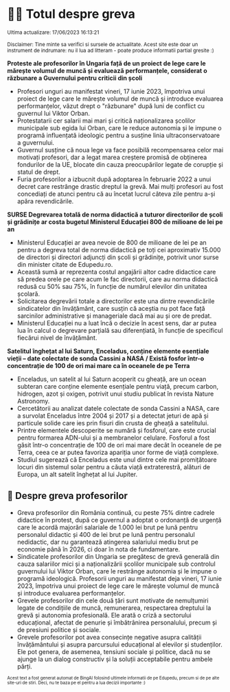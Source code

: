 # 👩‍🏫 Totul despre greva
<sub>Ultima actualizare: 17/06/2023 16:13:21</sub>

<sub>Disclaimer: Tine minte sa verifici si sursele de actualitate. Acest site este doar un instrument de indrumare: nu il lua ad litteram - poate produce informatii partial gresite :)</sub>

**Proteste ale profesorilor în Ungaria față de un proiect de lege care le mărește volumul de muncă și evaluează performanțele, considerat o răzbunare a Guvernului pentru criticii din școli**

- Profesori unguri au manifestat vineri, 17 iunie 2023, împotriva unui proiect de lege care le mărește volumul de muncă și introduce evaluarea performanțelor, văzut drept o "răzbunare" după luni de conflict cu guvernul lui Viktor Orban.
- Protestatarii cer salarii mai mari și critică naționalizarea școlilor municipale sub egida lui Orban, care le reduce autonomia și le impune o programă influențată ideologic pentru a susține linia ultraconservatoare a guvernului.
- Guvernul susține că noua lege va face posibilă recompensarea celor mai motivați profesori, dar a legat marea creștere promisă de obținerea fondurilor de la UE, blocate din cauza preocupărilor legate de corupție și statul de drept.
- Furia profesorilor a izbucnit după adoptarea în februarie 2022 a unui decret care restrânge drastic dreptul la grevă. Mai mulți profesori au fost concediați de atunci pentru că au încetat lucrul câteva zile pentru a-și apăra revendicările.

**SURSE Degrevarea totală de norma didactică a tuturor directorilor de școli și grădinițe ar costa bugetul Ministerul Educației 800 de milioane de lei pe an**

- Ministerul Educației ar avea nevoie de 800 de milioane de lei pe an pentru a degreva total de norma didactică pe toți cei aproximativ 15.000 de directori și directori adjuncți din școli și grădinițe, potrivit unor surse din minister citate de Edupedu.ro.
- Această sumă ar reprezenta costul angajării altor cadre didactice care să predea orele pe care acum le fac directorii, care au norma didactică redusă cu 50% sau 75%, în funcție de numărul elevilor din unitatea școlară.
- Solicitarea degrevării totale a directorilor este una dintre revendicările sindicatelor din învățământ, care susțin că aceștia nu pot face față sarcinilor administrative și manageriale dacă mai au și ore de predat.
- Ministerul Educației nu a luat încă o decizie în acest sens, dar ar putea lua în calcul o degrevare parțială sau diferențiată, în funcție de specificul fiecărui nivel de învățământ.

**Satelitul înghețat al lui Saturn, Enceladus, conține elemente esențiale vieții – date colectate de sonda Cassini a NASA / Există fosfor într-o concentrație de 100 de ori mai mare ca în oceanele de pe Terra**

- Enceladus, un satelit al lui Saturn acoperit cu gheață, are un ocean subteran care conține elemente esențiale pentru viață, precum carbon, hidrogen, azot și oxigen, potrivit unui studiu publicat în revista Nature Astronomy.
- Cercetătorii au analizat datele colectate de sonda Cassini a NASA, care a survolat Enceladus între 2004 și 2017 și a detectat jeturi de apă și particule solide care ies prin fisuri din crusta de gheață a satelitului.
- Printre elementele descoperite se numără și fosforul, care este crucial pentru formarea ADN-ului și a membranelor celulare. Fosforul a fost găsit într-o concentrație de 100 de ori mai mare decât în oceanele de pe Terra, ceea ce ar putea favoriza apariția unor forme de viață complexe.
- Studiul sugerează că Enceladus este unul dintre cele mai promițătoare locuri din sistemul solar pentru a căuta viață extraterestră, alături de Europa, un alt satelit înghețat al lui Jupiter.

## 🏫 Despre greva profesorilor

- Greva profesorilor din România continuă, cu peste 75% dintre cadrele didactice în protest, după ce guvernul a adoptat o ordonanță de urgență care le acordă majorări salariale de 1.000 lei brut pe lună pentru personalul didactic și 400 de lei brut pe lună pentru personalul nedidactic, dar nu garantează atingerea salariului mediu brut pe economie până în 2026, ci doar în nota de fundamentare.
- Sindicatele profesorilor din Ungaria se pregătesc de grevă generală din cauza salariilor mici și a naționalizării școlilor municipale sub controlul guvernului lui Viktor Orban, care le restrânge autonomia și le impune o programă ideologică. Profesorii unguri au manifestat deja vineri, 17 iunie 2023, împotriva unui proiect de lege care le mărește volumul de muncă și introduce evaluarea performanțelor.
- Grevele profesorilor din cele două țări sunt motivate de nemulțumiri legate de condițiile de muncă, remunerarea, respectarea dreptului la grevă și autonomia profesională. Ele arată o criză a sectorului educațional, afectat de penurie și îmbătrânirea personalului, precum și de presiuni politice și sociale.
- Grevele profesorilor pot avea consecințe negative asupra calității învățământului și asupra parcursului educațional al elevilor și studenților. Ele pot genera, de asemenea, tensiuni sociale și politice, dacă nu se ajunge la un dialog constructiv și la soluții acceptabile pentru ambele părți.


<sub><sub>Acest text a fost generat automat de BingAI folosind ultimele informatii de pe Edupedu, precum si de pe alte site-uri de stiri. Deci, nu te baza pe el pentru a lua decizii importante :)</sub></sub>